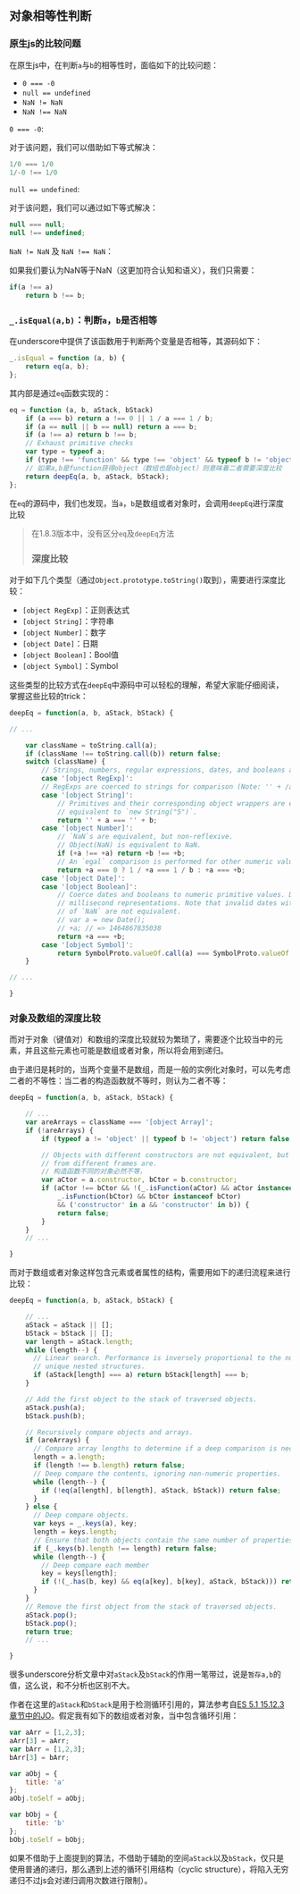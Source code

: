 ## 对象相等性判断

### 原生js的比较问题

在原生js中，在判断`a`与`b`的相等性时，面临如下的比较问题：

* `0 === -0`
* `null == undefined`
* `NaN != NaN`
* `NaN !== NaN`

`0 === -0`:

对于该问题，我们可以借助如下等式解决：

```js
1/0 === 1/0
1/-0 !== 1/0
```

`null == undefined`:

对于该问题，我们可以通过如下等式解决：

```js
null === null;
null !== undefined;
```

`NaN != NaN` 及 `NaN !== NaN`：

如果我们要认为NaN等于NaN（这更加符合认知和语义），我们只需要：

```js
if(a !== a) 
    return b !== b;
```

### `_.isEqual(a,b)`：判断`a`，`b`是否相等

在underscore中提供了该函数用于判断两个变量是否相等，其源码如下：

```js
_.isEqual = function (a, b) {
    return eq(a, b);
};
```

其内部是通过`eq`函数实现的：

```js
eq = function (a, b, aStack, bStack) 
    if (a === b) return a !== 0 || 1 / a === 1 / b;
    if (a == null || b == null) return a === b;
    if (a !== a) return b !== b;
    // Exhaust primitive checks
    var type = typeof a;
    if (type !== 'function' && type !== 'object' && typeof b != 'object') return false;
    // 如果a,b是function获得object（数组也是object）则意味着二者需要深度比较
    return deepEq(a, b, aStack, bStack);
};
```

在`eq`的源码中，我们也发现，当`a`，`b`是数组或者对象时，会调用`deepEq`进行深度比较

> 在1.8.3版本中，没有区分`eq`及`deepEq`方法
>
> ### 深度比较

对于如下几个类型（通过`Object.prototype.toString()`取到），需要进行深度比较：

* `[object RegExp]`：正则表达式
* `[object String]`：字符串
* `[object Number]`：数字
* `[object Date]`：日期
* `[object Boolean]`：Bool值
* `[object Symbol]`：Symbol

这些类型的比较方式在`deepEq`中源码中可以轻松的理解，希望大家能仔细阅读，掌握这些比较的trick：

```js
deepEq = function(a, b, aStack, bStack) {

// ...

    var className = toString.call(a);
    if (className !== toString.call(b)) return false;
    switch (className) {
        // Strings, numbers, regular expressions, dates, and booleans are compared by value.
        case '[object RegExp]':
        // RegExps are coerced to strings for comparison (Note: '' + /a/i === '/a/i')
        case '[object String]':
            // Primitives and their corresponding object wrappers are equivalent; thus, `"5"` is
            // equivalent to `new String("5")`.
            return '' + a === '' + b;
        case '[object Number]':
            // `NaN`s are equivalent, but non-reflexive.
            // Object(NaN) is equivalent to NaN.
            if (+a !== +a) return +b !== +b;
            // An `egal` comparison is performed for other numeric values.
            return +a === 0 ? 1 / +a === 1 / b : +a === +b;
        case '[object Date]':
        case '[object Boolean]':
            // Coerce dates and booleans to numeric primitive values. Dates are compared by their
            // millisecond representations. Note that invalid dates with millisecond representations
            // of `NaN` are not equivalent.
            // var a = new Date();
            // +a; // => 1464867835038
            return +a === +b;
        case '[object Symbol]':
            return SymbolProto.valueOf.call(a) === SymbolProto.valueOf.call(b);
    }

// ...

}
```

### 对象及数组的深度比较

而对于对象（键值对）和数组的深度比较就较为繁琐了，需要逐个比较当中的元素，并且这些元素也可能是数组或者对象，所以将会用到递归。

由于递归是耗时的，当两个变量不是数组，而是一般的实例化对象时，可以先考虑二者的不等性：当二者的构造函数就不等时，则认为二者不等：

```js
deepEq = function(a, b, aStack, bStack) {

    // ...
    var areArrays = className === '[object Array]';
    if (!areArrays) {
        if (typeof a != 'object' || typeof b != 'object') return false;

        // Objects with different constructors are not equivalent, but `Object`s or `Array`s
        // from different frames are.
        // 构造函数不同的对象必然不等，
        var aCtor = a.constructor, bCtor = b.constructor;
        if (aCtor !== bCtor && !(_.isFunction(aCtor) && aCtor instanceof aCtor &&
            _.isFunction(bCtor) && bCtor instanceof bCtor)
            && ('constructor' in a && 'constructor' in b)) {
            return false;
        }
    }
    // ...    

}
```

而对于数组或者对象这样包含元素或者属性的结构，需要用如下的递归流程来进行比较：

```js
deepEq = function(a, b, aStack, bStack) {

    // ...
    aStack = aStack || [];
    bStack = bStack || [];
    var length = aStack.length;
    while (length--) {
      // Linear search. Performance is inversely proportional to the number of
      // unique nested structures.
      if (aStack[length] === a) return bStack[length] === b;
    }

    // Add the first object to the stack of traversed objects.
    aStack.push(a);
    bStack.push(b);

    // Recursively compare objects and arrays.
    if (areArrays) {
      // Compare array lengths to determine if a deep comparison is necessary.
      length = a.length;
      if (length !== b.length) return false;
      // Deep compare the contents, ignoring non-numeric properties.
      while (length--) {
        if (!eq(a[length], b[length], aStack, bStack)) return false;
      }
    } else {
      // Deep compare objects.
      var keys = _.keys(a), key;
      length = keys.length;
      // Ensure that both objects contain the same number of properties before comparing deep equality.
      if (_.keys(b).length !== length) return false;
      while (length--) {
        // Deep compare each member
        key = keys[length];
        if (!(_.has(b, key) && eq(a[key], b[key], aStack, bStack))) return false;
      }
    }
    // Remove the first object from the stack of traversed objects.
    aStack.pop();
    bStack.pop();
    return true;
    // ...    

}
```

很多underscore分析文章中对`aStack`及`bStack`的作用一笔带过，说是`暂存a,b`的值，这么说，和不分析也区别不大。

作者在这里的`aStack`和`bStack`是用于检测循环引用的，算法参考自[ES 5.1 15.12.3章节中的JO](https://www.ecma-international.org/ecma-262/5.1/#sec-15.12.3)。假定我有如下的数组或者对象，当中包含循环引用：


```js
var aArr = [1,2,3];
aArr[3] = aArr;
var bArr = [1,2,3];
bArr[3] = bArr;

var aObj = {
    title: 'a'
};
aObj.toSelf = aObj;

var bObj = {
    title: 'b'
};
bObj.toSelf = bObj;
```

如果不借助于上面提到的算法，不借助于辅助的空间`aStack`以及`bStack`，仅只是使用普通的递归，那么遇到上述的循环引用结构（cyclic structure），将陷入无穷递归不过js会对递归调用次数进行限制）。



